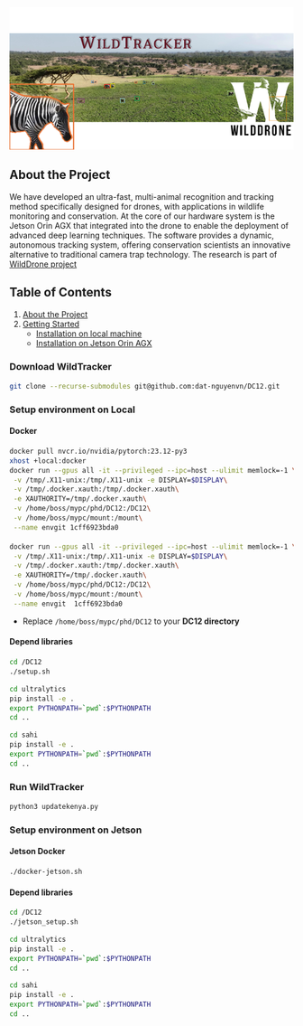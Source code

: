 ![Alt text](images/title.png)
## About the Project
We have developed an ultra-fast, multi-animal recognition and tracking method specifically designed for drones, with applications in wildlife monitoring and conservation. At the core of our hardware system is the Jetson Orin AGX that integrated into the drone to enable the deployment of advanced deep learning techniques. The software provides a dynamic, autonomous tracking system, offering conservation scientists an innovative alternative to traditional camera trap technology. The research is part of [WildDrone project](https://wilddrone.eu/)

## Table of Contents
1. [About the Project](#about-the-project)
2. [Getting Started](#getting-started)
   - [Installation on local machine](#Setup-environment-on-Local)
   - [Installation on Jetson Orin AGX](#Setup-environment-on-Jetson)




### Download WildTracker
```bash
git clone --recurse-submodules git@github.com:dat-nguyenvn/DC12.git
```

### Setup environment on Local
#### Docker
```bash
docker pull nvcr.io/nvidia/pytorch:23.12-py3
xhost +local:docker
docker run --gpus all -it --privileged --ipc=host --ulimit memlock=-1 \
 -v /tmp/.X11-unix:/tmp/.X11-unix -e DISPLAY=$DISPLAY\
 -v /tmp/.docker.xauth:/tmp/.docker.xauth\
 -e XAUTHORITY=/tmp/.docker.xauth\
 -v /home/boss/mypc/phd/DC12:/DC12\
 -v /home/boss/mypc/mount:/mount\
 --name envgit 1cff6923bda0

docker run --gpus all -it --privileged --ipc=host --ulimit memlock=-1 \
 -v /tmp/.X11-unix:/tmp/.X11-unix -e DISPLAY=$DISPLAY\
 -v /tmp/.docker.xauth:/tmp/.docker.xauth\
 -e XAUTHORITY=/tmp/.docker.xauth\
 -v /home/boss/mypc/phd/DC12:/DC12\
 -v /home/boss/mypc/mount:/mount\
 --name envgit  1cff6923bda0
```
* Replace `/home/boss/mypc/phd/DC12` to your **DC12 directory**


#### Depend libraries
```bash
cd /DC12
./setup.sh
```


```bash
cd ultralytics
pip install -e .
export PYTHONPATH=`pwd`:$PYTHONPATH
cd ..
```

```bash
cd sahi
pip install -e .
export PYTHONPATH=`pwd`:$PYTHONPATH
cd ..
```

### Run WildTracker
```bash 
python3 updatekenya.py
```

### Setup environment on Jetson
#### Jetson Docker 
```bash
./docker-jetson.sh
```
#### Depend libraries
```bash
cd /DC12
./jetson_setup.sh
```


```bash
cd ultralytics
pip install -e .
export PYTHONPATH=`pwd`:$PYTHONPATH
cd ..
```

```bash
cd sahi
pip install -e .
export PYTHONPATH=`pwd`:$PYTHONPATH
cd ..
```

